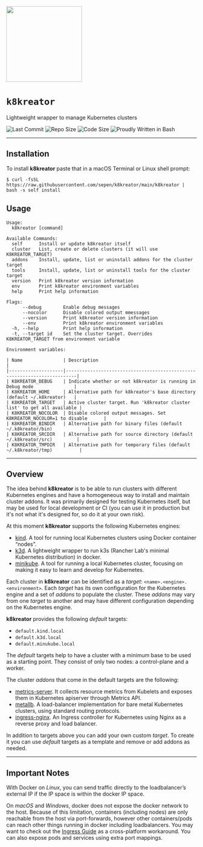 <img src="https://github.com/sepen/k8kreator/assets/11802175/79f55123-f1ee-49c5-9d96-068c055584d5" width=200>

# `k8kreator`

Lightweight wrapper to manage Kubernetes clusters

![Last Commit](https://img.shields.io/github/last-commit/sepen/k8kreator)
![Repo Size](https://img.shields.io/github/repo-size/sepen/k8kreator)
![Code Size](https://img.shields.io/github/languages/code-size/sepen/k8kreator)
![Proudly Written in Bash](https://img.shields.io/badge/written%20in-bash-ff69b4)

---

## Installation

To install **k8kreator** paste that in a macOS Terminal or Linux shell prompt:
```
$ curl -fsSL https://raw.githubusercontent.com/sepen/k8kreator/main/k8kreator | bash -s self install
```

## Usage

```
Usage:
  k8kreator [command]

Available Commands:
  self      Install or update k8kreator itself
  cluster   List, create or delete clusters (it will use K8KREATOR_TARGET)
  addons    Install, update, list or uninstall addons for the cluster target
  tools     Install, update, list or uninstall tools for the cluster target
  version   Print k8kreator version information
  env       Print k8kreator environment variables
  help      Print help information

Flags:
      --debug        Enable debug messages
      --nocolor      Disable colored output mmessages
      --version      Print k8kreator version information
      --env          Print k8kreator environment variables
  -h, --help         Print help information
  -t, --target id    Set the cluster target. Overrides K8KREATOR_TARGET from environment variable

Environment variables:

| Name               | Description                                                              |
|--------------------|--------------------------------------------------------------------------|
| K8KREATOR_DEBUG    | Indicate whether or not k8kreator is running in Debug mode               |
| K8KREATOR_HOME     | Alternative path for k8kreator's base directory (default ~/.k8kreator)   |
| K8KREATOR_TARGET   | Active cluster target. Run 'k8kreator cluster list' to get all available |
| K8KREATOR_NOCOLOR  | Disable colored output messages. Set K8KREATOR_NOCOLOR=1 to disable      |
| K8KREATOR_BINDIR   | Alternative path for binary files (default ~/.k8kreator/bin)             |
| K8KREATOR_SRCDIR   | Alternative path for source directory (default ~/.k8kreator/src)         |
| K8KREATOR_TMPDIR   | Alternative path for temporary files (default ~/.k8kreator/tmp)          |
```

---

## Overview

The idea behind **k8kreator** is to be able to run clusters with different Kubernetes engines and have a homogeneous way to install and maintain cluster addons. It was primarily designed for testing Kubernetes itself, but may be used for local development or CI (you can use it in production but it's not what it's designed for, so do it at your own risk).

At this moment **k8kreator** supports the following Kubernetes engines:
* [kind]. A tool for running local Kubernetes clusters using Docker container “nodes”.
* [k3d]. A lightweight wrapper to run k3s (Rancher Lab's minimal Kubernetes distribution) in docker.
* [minikube]. A tool for running a local Kubernetes cluster, focusing on making it easy to learn and develop for Kubernetes.

[kind]: https://kind.sigs.k8s.io/
[k3d]: https://k3d.io/
[minikube]: https://minikube.sigs.k8s.io/

Each cluster in **k8kreator** can be identified as a _target_: `<name>.<engine>.<environment>`.
Each _target_ has its own configuration for the Kubernetes engine and a set of _addons_ to populate the cluster. These _addons_ may vary from one _target_ to another and may have different configuration depending on the Kubernetes engine.

**k8kreator** provides the following _default_ targets:
* `default.kind.local`
* `default.k3d.local`
* `default.minukube.local`

The _default_ targets help to have a cluster with a minimum base to be used as a starting point. They consist of only two nodes: a control-plane and a worker.

The cluster _addons_ that come in the default targets are the following:
* [metrics-server]. It collects resource metrics from Kubelets and exposes them in Kubernetes apiserver through Metrics API.
* [metallb].  A load-balancer implementation for bare metal Kubernetes clusters, using standard routing protocols.
* [ingress-nginx]. An Ingress controller for Kubernetes using Nginx as a reverse proxy and load balancer.

[metrics-server]: https://github.com/kubernetes-sigs/metrics-server/
[metallb]: https://metallb.universe.tf/
[ingress-nginx]: https://github.com/kubernetes/ingress-nginx/

In addition to targets above you can add your own custom _target_. To create it you can use _default_ targets as a template and remove or add addons as needed.

---

## Important Notes

With Docker on _Linux_, you can send traffic directly to the loadbalancer’s external IP if the IP space is within the docker IP space.

On _macOS_ and _Windows_, docker does not expose the docker network to the host. Because of this limitation, containers (including nodes) are only reachable from the host via port-forwards, however other containers/pods can reach other things running in docker including loadbalancers. You may want to check out the [Ingress Guide](https://kind.sigs.k8s.io/docs/user/ingress) as a cross-platform workaround. You can also expose pods and services using extra port mappings.
